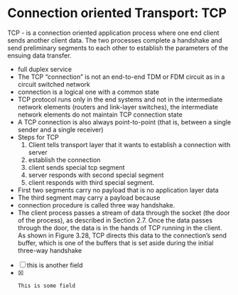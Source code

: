 # Connection oriented Transport: TCP

TCP - is a connection oriented application process where one end client sends another client data. The two processes complete a handshake and send preliminary segments to each other to establish the parameters of the ensuing data transfer.   
- full duplex service
- The TCP “connection” is not an end-to-end TDM or FDM circuit as in a circuit switched network
- connection is a logical one with a common state
- TCP protocol runs only in the end systems and not in the intermediate network elements (routers and link-layer switches), the intermediate network elements do not maintain TCP connection state
- A TCP connection is also always point-to-point (that is, between a single sender and a single receiver)
- Steps for TCP
	1. Client tells transport layer that it wants to establish a connection with server
	2. establish the connection 
	3. client sends special tcp segment
	4. server responds with second special segment
	5. client responds with third special segment.
- First two segments carry no payload that is no application layer data
- The third segment may carry a payload because 
- connection procedure is called three way handshake.
- The client process passes a stream of data through the socket (the door of the process), as described in Section 2.7. Once the data passes through the door, the data is in the hands of TCP running in the client. As shown in Figure 3.28, TCP directs this data to the connection’s send buffer, which is one of the buffers that is set aside during the initial three-way handshake
- [ ] this is another field
- [x]     This is some field